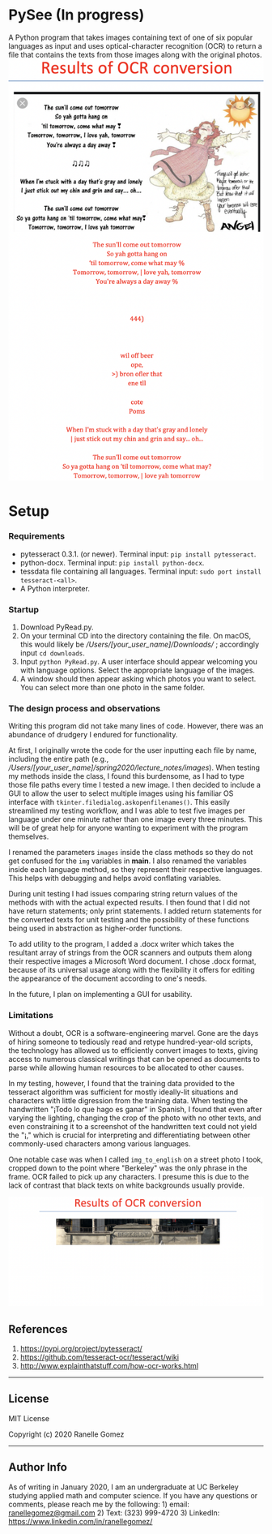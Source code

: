 # PySee (In progress)
 A Python program that takes images containing text of one of six popular languages as input and uses optical-character recognition (OCR) to return a file that contains the texts from those images along with the original photos.
![Project Image](project_image.png)
 # Setup

 ### Requirements

 *   pytesseract 0.3.1. (or newer). Terminal input: ```pip install pytesseract```.
 *   python-docx. Terminal input: ```pip install python-docx```.
 *   tessdata file containing all languages. Terminal input: ```sudo port install tesseract-<all>```.
 *   A Python interpreter.

 ### Startup

 1. Download PyRead.py.
 2. On your terminal CD into the directory containing the file. On macOS, this would likely be _/Users/[your_user_name]/Downloads/_ ; accordingly input ```cd downloads```.
 3. Input ```python PyRead.py```. A user interface should appear welcoming you with language options. Select the appropriate language of the images.
 4. A window should then appear asking which photos you want to select. You can select more than one photo in the same folder.

 ### The design process and observations

 Writing this program did not take many lines of code. However, there was an abundance of drudgery I endured for functionality.

 At first, I originally wrote the code for the user inputting each file by name, including the entire path (e.g., _/Users/[your_user_name]/spring2020/lecture_notes/images_). When testing my methods inside the class, I found this burdensome, as I had to type those file paths every time I tested a new image. I then decided to include a GUI to allow the user to select multiple images using his familiar OS interface with ```tkinter.filedialog.askopenfilenames()```. This easily streamlined my testing workflow, and I was able to test five images per language under one minute rather than one image every three minutes. This will be of great help for anyone wanting to experiment with the program themselves.

 I renamed the parameters ```images``` inside the class methods so they do not get confused for the ```img``` variables in __main__. I also renamed the variables inside each language method, so they represent their respective languages. This helps with debugging and helps avoid conflating variables.

 During unit testing I had issues comparing string return values of the methods with with the actual expected results. I then found that I did not have return statements; only print statements. I added return statements for the converted texts for unit testing and the possibility of these functions being used in abstraction as higher-order functions.

To add utility to the program, I added a .docx writer which takes the resultant array of strings from the OCR scanners and outputs them along their respective images a Microsoft Word document. I chose .docx format, because of its universal usage along with the flexibility it offers for editing the appearance of the document according to one's needs.

In the future, I plan on implementing a GUI for usability.

  ### Limitations
  Without a doubt, OCR is a software-engineering marvel. Gone are the days of hiring someone to tediously read and retype hundred-year-old scripts, the technology has allowed us to efficiently convert images to texts, giving access to numerous classical writings that can be opened as documents to parse while allowing human resources to be allocated to other causes.

  In my testing, however, I found that the training data provided to the tesseract algorithm was sufficient for mostly ideally-lit situations and characters with little digression from the training data. When testing the handwritten "¡Todo lo que hago es ganar" in Spanish, I found that even after varying the lighting, changing the crop of the photo with no other texts, and even constraining it to a screenshot of the handwritten text could not yield the "¡," which is crucial for interpreting and differentiating between other commonly-used characters among various languages.

  One notable case was when I called   ```img_to_english``` on a street photo I took, cropped down to the point where "Berkeley" was the only phrase in the frame. OCR failed to pick up any characters. I presume this is due to the lack of contrast that black texts on white backgrounds usually provide.

  ![Berkeley](berkeley.png)

 ## References
1. https://pypi.org/project/pytesseract/
2. https://github.com/tesseract-ocr/tesseract/wiki
3. http://www.explainthatstuff.com/how-ocr-works.html


 ---

 ## License

 MIT License

 Copyright (c) 2020 Ranelle Gomez

 ---

 ## Author Info

 As of writing in January 2020, I am an undergraduate at UC Berkeley studying applied math and computer science. If you have any questions or comments, please reach me by the following: 1) email: ranellegomez@gmail.com 2) Text: (323) 999-4720 3)
 LinkedIn: https://www.linkedin.com/in/ranellegomez/
